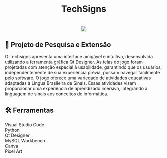 <h1 align="center">
  <p>TechSigns</p>
</h1>

<h1 align="center">
  <img src="https://![WhatsApp Image 2023-11-27 at 16 37 56](https://github.com/camilleandrade125/TECHSIGNS/assets/98554053/feff9c36-0b2f-4c19-93d0-325784b70650)
.png"/>
</h1>

## 🚨 Projeto de Pesquisa e Extensão 
O Techsigns apresenta uma interface amigável e intuitiva, desenvolvida utilizando a ferramenta gráfica Qt Designer. As telas do jogo foram projetadas com atenção especial à usabilidade, garantindo que os usuários, independentemente de sua experiência prévia, possam navegar facilmente pelo software. O jogo oferece uma variedade de atividades educativas adaptadas à Língua Brasileira de Sinais. Essas atividades visam proporcionar uma experiência de aprendizado imersiva, integrando a linguagem de sinais aos conceitos de informática.
 
## 🛠️ Ferramentas
Visual Studio Code <br/>
Python <br/>
Qt Designer <br/>
MySQL Workbench <br/>
Canva <br/>
Pixel Art 







